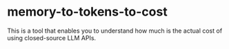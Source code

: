 # memory-to-tokens-to-cost
This is a tool that enables you to understand how much is the actual cost of using closed-source LLM APIs.
